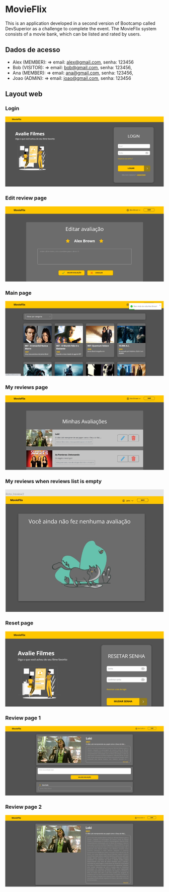 # MovieFlix
This is an application developed in a second version of Bootcamp called DevSuperior as a challenge to complete the event. The MovieFlix system consists of a movie bank, which can be listed and rated by users. 

## Dados de acesso

- Alex (MEMBER): => email: alex@gmail.com, senha: 123456
- Bob (VISITOR): => email: bob@gmail.com, senha: 123456,
- Ana (MEMBER): => email: ana@gmail.com, senha: 123456,
- Joao (ADMiN): => email: joao@gmail.com, senha: 123456

## Layout web

### Login
![Login](https://github.com/JoaoOtavioSegantini/assets/blob/main/raw/bootdev/movieflix-login.jpg)

### Edit review page
![Edit page](https://github.com/JoaoOtavioSegantini/assets/blob/main/raw/bootdev/movieflix-edit.jpg)

### Main page
![Main Page](https://github.com/JoaoOtavioSegantini/assets/blob/main/raw/bootdev/movieflix-main-page.jpg)

### My reviews page
![My Reviews Page](https://github.com/JoaoOtavioSegantini/assets/blob/main/raw/bootdev/movieflix-reviews.jpg)

### My reviews when reviews list is empty
![My Reviews when reviews list is empty](https://github.com/JoaoOtavioSegantini/assets/blob/main/raw/bootdev/movieflix-empty.jpg)

### Reset page
![Reset page](https://github.com/JoaoOtavioSegantini/assets/blob/main/raw/bootdev/movieflix-reset.jpg)

### Review page 1
![Reset page](https://github.com/JoaoOtavioSegantini/assets/blob/main/raw/bootdev/movieflix-save-review.jpg)

### Review page 2
![Reset page](https://github.com/JoaoOtavioSegantini/assets/blob/main/raw/bootdev/movieflix-savereview2.jpg)
